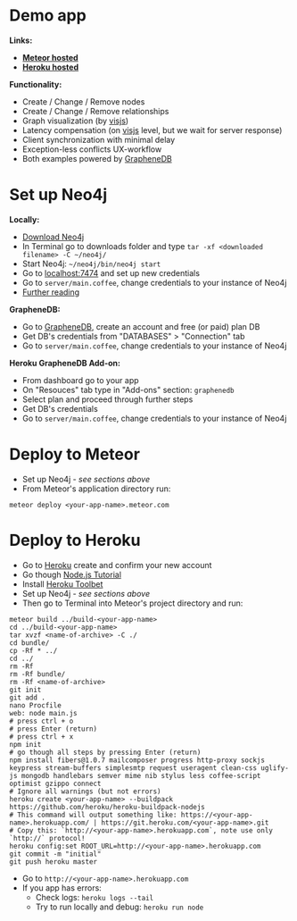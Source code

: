 Demo app
======
__Links:__
 - __[Meteor hosted](http://neo4j-graph.meteor.com)__
 - __[Heroku hosted](http://neo4j-graph.herokuapp.com)__

__Functionality:__
 - Create / Change / Remove nodes
 - Create / Change / Remove relationships
 - Graph visualization (by [visjs](http://visjs.org/))
 - Latency compensation (on [visjs](http://visjs.org/) level, but we wait for server response)
 - Client synchronization with minimal delay
 - Exception-less conflicts UX-workflow
 - Both examples powered by [GrapheneDB](http://www.graphenedb.com)

Set up Neo4j
======
__Locally:__
 - [Download Neo4j](http://neo4j.com/download/)
 - In Terminal go to downloads folder and type `tar -xf <downloaded filename> -C ~/neo4j/`
 - Start Neo4j: `~/neo4j/bin/neo4j start`
 - Go to [localhost:7474](http://localhost:7474) and set up new credentials
 - Go to `server/main.coffee`, change credentials to your instance of Neo4j
 - [Further reading](http://neo4j.com/docs/stable/server-installation.html)

__GrapheneDB:__
 - Go to [GrapheneDB](http://www.graphenedb.com), create an account and free (or paid) plan DB
 - Get DB's credentials from "DATABASES" > "Connection" tab
 - Go to `server/main.coffee`, change credentials to your instance of Neo4j

__Heroku GrapheneDB Add-on:__
 - From dashboard go to your app
 - On "Resouces" tab type in "Add-ons" section: `graphenedb`
 - Select plan and proceed through further steps
 - Get DB's credentials
 - Go to `server/main.coffee`, change credentials to your instance of Neo4j

Deploy to Meteor
======
 - Set up Neo4j - *see sections above*
 - From Meteor's application directory run:
```shell
meteor deploy <your-app-name>.meteor.com
```

Deploy to Heroku
======
 - Go to [Heroku](https://signup.heroku.com/dc) create and confirm your new account
 - Go though [Node.js Tutorial](https://devcenter.heroku.com/articles/getting-started-with-nodejs)
 - Install [Heroku Toolbet](https://devcenter.heroku.com/articles/getting-started-with-nodejs#set-up)
 - Set up Neo4j - *see sections above*
 - Then go to Terminal into Meteor's project directory and run:
```shell
meteor build ../build-<your-app-name>
cd ../build-<your-app-name>
tar xvzf <name-of-archive> -C ./
cd bundle/
cp -Rf * ../
cd ../
rm -Rf 
rm -Rf bundle/
rm -Rf <name-of-archive>
git init 
git add .
nano Procfile
web: node main.js
# press ctrl + o
# press Enter (return)
# press ctrl + x
npm init
# go though all steps by pressing Enter (return)
npm install fibers@1.0.7 mailcomposer progress http-proxy sockjs keypress stream-buffers simplesmtp request useragent clean-css uglify-js mongodb handlebars semver mime nib stylus less coffee-script optimist gzippo connect
# Ignore all warnings (but not errors)
heroku create <your-app-name> --buildpack https://github.com/heroku/heroku-buildpack-nodejs
# This command will output something like: https://<your-app-name>.herokuapp.com/ | https://git.heroku.com/<your-app-name>.git
# Copy this: `http://<your-app-name>.herokuapp.com`, note use only `http://` protocol!
heroku config:set ROOT_URL=http://<your-app-name>.herokuapp.com
git commit -m "initial"
git push heroku master
```
 - Go to `http://<your-app-name>.herokuapp.com`
 - If you app has errors:
   * Check logs: `heroku logs --tail`
   * Try to run locally and debug: `heroku run node`